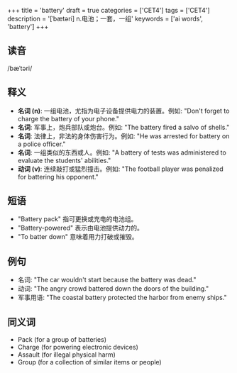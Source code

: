 +++
title = 'battery'
draft = true
categories = ['CET4']
tags = ['CET4']
description = '[ˈbætəri] n.电池；一套，一组'
keywords = ['ai words', 'battery']
+++

## 读音
/bæˈtəri/

## 释义
- **名词 (n)**: 一组电池，尤指为电子设备提供电力的装置。例如: "Don't forget to charge the battery of your phone."
- **名词**: 军事上，炮兵部队或炮台。例如: "The battery fired a salvo of shells."
- **名词**: 法律上，非法的身体伤害行为。例如: "He was arrested for battery on a police officer."
- **名词**: 一组类似的东西或人。例如: "A battery of tests was administered to evaluate the students' abilities."
- **动词 (v)**: 连续敲打或猛烈撞击。例如: "The football player was penalized for battering his opponent."

## 短语
- "Battery pack" 指可更换或充电的电池组。
- "Battery-powered" 表示由电池提供动力的。
- "To batter down" 意味着用力打破或摧毁。

## 例句
- 名词: "The car wouldn't start because the battery was dead."
- 动词: "The angry crowd battered down the doors of the building."
- 军事用语: "The coastal battery protected the harbor from enemy ships."

## 同义词
- Pack (for a group of batteries)
- Charge (for powering electronic devices)
- Assault (for illegal physical harm)
- Group (for a collection of similar items or people)
